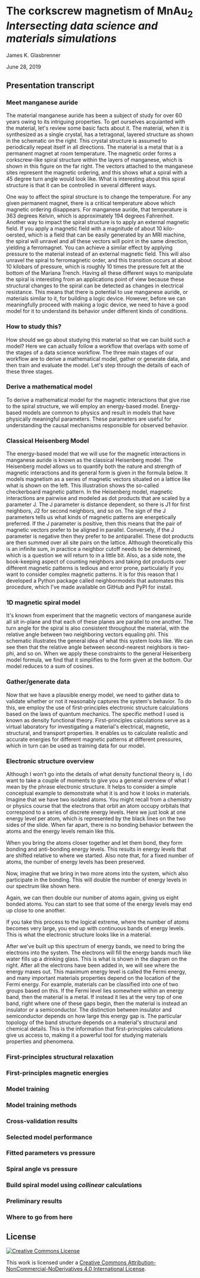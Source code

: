# The corkscrew magnetism of MnAu<sub>2</sub><br>_Intersecting data science and materials simulations_

James K. Glasbrenner

June 28, 2019

## Presentation transcript

### Meet manganese auride

The material manganese auride has been a subject of study for over 60 years owing to its intriguing properties. To get ourselves acquianted with the material, let's review some basic facts about it. The material, when it is synthesized as a single crystal, has a tetragonal, layered structure as shown in the schematic on the right. This crystal structure is assumed to periodically repeat itself in all directions. The material is a metal that is a permanent magnet at room temperature. The magnetic order forms a corkscrew-like spiral structure within the layers of manganese, which is shown in this figure on the far right. The vectors attached to the manganese sites represent the magnetic ordering, and this shows what a spiral with a 45 degree turn angle would look like. What is interesting about this spiral structure is that it can be controlled in several different ways.

One way to affect the spiral structure is to change the temperature. For any given permanent magnet, there is a critical temperature above which magnetic ordering disappears. For manganese auride, that temperature is 363 degrees Kelvin, which is approximately 194 degrees Fahrenheit. Another way to impact the spiral structure is to apply an external magnetic field. If you apply a magnetic field with a magnitude of about 10 kilo-oersted, which is a field that can be easily generated by an MRI machine, the spiral will unravel and all these vectors will point in the same direction, yielding a ferromagnet. You can achieve a similar effect by applying pressure to the material instead of an external magnetic field. This will also unravel the spiral to ferromagnetic order, and this transition occurs at about 10 kilobars of pressure, which is roughly 10 times the pressure felt at the bottom of the Mariana Trench. Having all these different ways to manipulate the spiral is interesting from an applications point of view because these structural changes to the spiral can be detected as changes in electrical resistance. This means that there is potential to use manganese auride, or materials similar to it, for building a logic device. However, before we can meaningfully proceed with making a logic device, we need to have a good model for it to understand its behavior under different kinds of conditions.

### How to study this?

How should we go about studying this material so that we can build such a model? Here we can actually follow a workflow that overlaps with some of the stages of a data science workflow. The three main stages of our workflow are to derive a mathematical model, gather or generate data, and then train and evaluate the model. Let's step through the details of each of these three stages.

### Derive a mathematical model

To derive a mathematical model for the magnetic interactions that give rise to the spiral structure, we will employ an energy-based model. Energy-based models are common to physics and result in models that have physically meaningful parameters. These parameters are useful for understanding the causal mechanisms responsible for observed behavior.

### Classical Heisenberg Model

The energy-based model that we will use for the magnetic interactions in manganese auride is known as the classical Heisenberg model. The Heisenberg model allows us to quantify both the nature and strength of magnetic interactions and its general form is given in the formula below. It models magnetism as a series of magnetic vectors situated on a lattice like what is shown on the left. This illustration shows the so-called checkerboard magnetic pattern. In the Heisenberg model, magnetic interactions are pairwise and modeled as dot products that are scaled by a parameter J. The J parameter is distance dependent, so there is J1 for first neighbors, J2 for second neighbors, and so on. The sign of the J parameters tells us what kinds of magnetic patterns are energetically preferred. If the J parameter is positive, then this means that the pair of magnetic vectors prefer to be aligned in parallel. Conversely, if the J parameter is negative then they prefer to be antiparallel. These dot products are then summed over all site pairs on the lattice. Although theoretically this is an infinite sum, in practice a neighbor cutoff needs to be determined, which is a question we will return to in a little bit. Also, as a side note, the book-keeping aspect of counting neighbors and taking dot products over different magnetic patterns is tedious and error prone, particularly if you want to consider complex magnetic patterns. It is for this reason that I developed a Python package called neighbormodels that automates this procedure, which I've made available on GitHub and PyPI for install.

### 1D magnetic spiral model

It's known from experiment that the magnetic vectors of manganese auride all sit in-plane and that each of these planes are parallel to one another. The turn angle for the spiral is also consistent throughout the material, with the relative angle between two neighboring vectors equaling phi. This schematic illustrates the general idea of what this system looks like. We can see then that the relative angle between second-nearest neighbors is two-phi, and so on. When we apply these constraints to the general Heisenberg model formula, we find that it simplifies to the form given at the bottom. Our model reduces to a sum of cosines.

### Gather/generate data

Now that we have a plausible energy model, we need to gather data to validate whether or not it reasonably captures the system's behavior. To do this, we employ the use of first-principles electronic structure calculations based on the laws of quantum mechanics. The specific method I used is known as density functional theory. First-principles calculations serve as a virtual laboratory for investigating a material's electrical, magnetic, structural, and transport properties. It enables us to calculate realistic and accurate energies for different magnetic patterns at different pressures, which in turn can be used as training data for our model.

### Electronic structure overview

Although I won't go into the details of what density functional theory is, I do want to take a couple of moments to give you a general overview of what I mean by the phrase electronic structure. It helps to consider a simple conceptual example to demonstrate what it is and how it looks in materials. Imagine that we have two isolated atoms. You might recall from a chemistry or physics course that the electrons that orbit an atom occupy orbitals that correspond to a series of discrete energy levels. Here we just look at one energy level per atom, which is represented by the black lines on the two sides of the slide. When far apart, there is no bonding behavior between the atoms and the energy levels remain like this.

When you bring the atoms closer together and let them bond, they form bonding and anti-bonding energy levels. This results in energy levels that are shifted relative to where we started. Also note that, for a fixed number of atoms, the number of energy levels has been preserved.

Now, imagine that we bring in two more atoms into the system, which also participate in the bonding. This will double the number of energy levels in our spectrum like shown here.

Again, we can then double our number of atoms again, giving us eight bonded atoms. You can start to see that some of the energy levels may end up close to one another.

If you take this process to the logical extreme, where the number of atoms becomes very large, you end up with continuous bands of energy levels. This is what the electronic structure looks like in a material.

After we've built up this spectrum of energy bands, we need to bring the electrons into the system. The electrons will fill the energy bands much like water fills up a drinking glass. This is what is shown in the diagram on the right. After all the electrons have been added in, we will see where the energy maxes out. This maximum energy level is called the Fermi energy, and many important materials properties depend on the location of the Fermi energy. For example, materials can be classified into one of two groups based on this. If the Fermi level lies somewhere within an energy band, then the material is a metal. If instead it lies at the very top of one band, right where one of these gaps begin, then the material is instead an insulator or a semiconductor. The distinction between insulator and semiconductor depends on how large this energy gap is. The particular topology of the band structure depends on a material's structural and chemical details. This is the information that first-principles calculations give us access to, making it a powerful tool for studying materials properties and phenomena.

### First-principles structural relaxation

### First-principles magnetic energies

### Model training

### Model training methods

### Cross-validation results

### Selected model performance

### Fitted parameters vs pressure

### Spiral angle vs pressure

### Build spiral model using _collinear_ calculations

### Preliminary results

### Where to go from here

## License

[![Creative Commons License](https://i.creativecommons.org/l/by-nc-nd/4.0/88x31.png)][cc-by-nc-nd-4]

This work is licensed under a [Creative Commons Attribution-NonCommercial-NoDerivatives 4.0 International License][cc-by-nc-nd-4].

[cc-by-nc-nd-4]: http://creativecommons.org/licenses/by-nc-nd/4.0/
